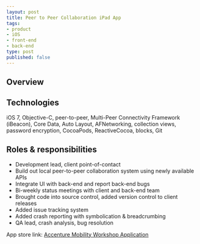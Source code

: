 ```yaml
---
layout: post
title: Peer to Peer Collaboration iPad App
tags:
- product
- iOS
- front-end
- back-end
type: post
published: false
---
```

## Overview

## Technologies

iOS 7, Objective-C, peer-to-peer, Multi-Peer Connectivity Framework (iBeacon), Core Data, Auto Layout, AFNetworking, collection views, password encryption, CocoaPods, ReactiveCocoa, blocks, Git

## Roles &amp; responsibilities

- Development lead, client point-of-contact
- Build out local peer-to-peer collaboration system using newly available APIs
- Integrate UI with back-end and report back-end bugs
- Bi-weekly status meetings with client and back-end team
- Brought code into source control, added version control to client releases
- Added issue tracking system
- Added crash reporting with symbolication &amp; breadcrumbing
- QA lead, crash analysis, bug resolution

App store link: [Accenture Mobility Workshop Application](https://itunes.apple.com/us/app/accenture-mobility-workshop/id816557431?mt=8)
